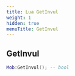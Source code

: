 ```yaml
---
title: Lua GetInvul
weight: 1
hidden: true
menuTitle: GetInvul
---
```

## GetInvul
```lua
Mob:GetInvul(); -- bool
```